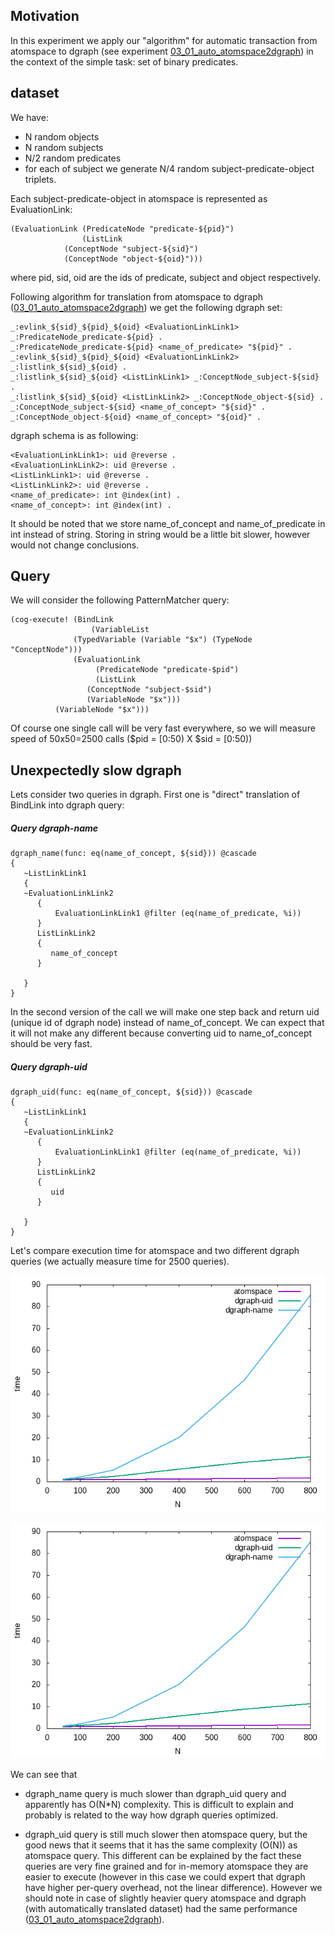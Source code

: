 ﻿## Motivation 

In this experiment we apply our "algorithm" for automatic transaction
from atomspace to dgraph (see experiment [03_01_auto_atomspace2dgraph](../03_01_auto_atomspace2dgraph)) in the context of the simple task: set of
binary predicates. 

## dataset

We have:
- N random objects
- N random subjects
- N/2 random predicates
- for each of subject we generate N/4 random subject-predicate-object
triplets.


Each subject-predicate-object in atomspace is represented as
EvaluationLink:

```schema
(EvaluationLink (PredicateNode "predicate-${pid}") 
                (ListLink 
		    (ConceptNode "subject-${sid}") 
		    (ConceptNode "object-${oid}")))
```
where pid, sid, oid are the ids of predicate, subject and object respectively. 

Following algorithm for translation from atomspace to dgraph
([03_01_auto_atomspace2dgraph](../03_01_auto_atomspace2dgraph)) we get
the following dgraph set:


```
_:evlink_${sid}_${pid}_${oid} <EvaluationLinkLink1> _:PredicateNode_predicate-${pid} .
_:PredicateNode_predicate-${pid} <name_of_predicate> "${pid}" .
_:evlink_${sid}_${pid}_${oid} <EvaluationLinkLink2> _:listlink_${sid}_${oid} .
_:listlink_${sid}_${oid} <ListLinkLink1> _:ConceptNode_subject-${sid} .
_:listlink_${sid}_${oid} <ListLinkLink2> _:ConceptNode_object-${sid} .
_:ConceptNode_subject-${sid} <name_of_concept> "${sid}" .
_:ConceptNode_object-${oid} <name_of_concept> "${oid}" .
```

dgraph schema is as following:
```
<EvaluationLinkLink1>: uid @reverse .
<EvaluationLinkLink2>: uid @reverse .
<ListLinkLink1>: uid @reverse .
<ListLinkLink2>: uid @reverse .
<name_of_predicate>: int @index(int) .
<name_of_concept>: int @index(int) .
```

It should be noted that we store name_of_concept and name_of_predicate
in int instead of string. Storing in string would be a little bit
slower, however would not change conclusions.

## Query

We will consider the following PatternMatcher query:

```schema
(cog-execute! (BindLink 
                  (VariableList  
		      (TypedVariable (Variable "$x") (TypeNode "ConceptNode")))
	          (EvaluationLink
	               (PredicateNode "predicate-$pid")
		           (ListLink
			     (ConceptNode "subject-$sid")
			     (VariableNode "$x")))
		  (VariableNode "$x")))	   
```

Of course one single call will be very fast everywhere, so we will
measure speed of 50x50=2500 calls ($pid = [0:50) X $sid = [0:50))

## Unexpectedly slow dgraph

Lets consider two queries in dgraph.  First one is "direct"
translation of BindLink into dgraph query:

##### Query dgraph-name
```
dgraph_name(func: eq(name_of_concept, ${sid})) @cascade 
{  
   ~ListLinkLink1
   {
   ~EvaluationLinkLink2
      {
          EvaluationLinkLink1 @filter (eq(name_of_predicate, %i))
      }
      ListLinkLink2
      {
         name_of_concept
      }

   }
}

```

In the second version of the call we will make one step back and
return uid (unique id of dgraph node) instead of name_of_concept. We
can expect that it will not make any different because converting uid
to name_of_concept should be very fast.


##### Query dgraph-uid
```
dgraph_uid(func: eq(name_of_concept, ${sid})) @cascade 
{  
   ~ListLinkLink1
   {
   ~EvaluationLinkLink2
      {
          EvaluationLinkLink1 @filter (eq(name_of_predicate, %i))
      }
      ListLinkLink2
      {
         uid
      }

   }
}

```

Let's compare execution time for atomspace and two different dgraph
queries (we actually measure time for 2500 queries). 

![atomspace dgraph-name dgraph-uid](time_check/rez_atomspace_dgraph_p7_dgraph.png)

![atomspace dgraph-name](time_check/rez_atomspace_dgraph_p7.png)

We can see that
- dgraph_name query is much slower than dgraph_uid query and
apparently has O(N*N) complexity. This is difficult to explain and
probably is related to the way how dgraph queries optimized.

- dgraph_uid query is still much slower then atomspace query, but the
good news that it seems that it has the same complexity (O(N)) as atomspace
query.  This different can be explained by the fact these queries are
very fine grained and for in-memory atomspace they are easier to
execute (however in this case we could expert that dgraph have higher per-query overhead, not the linear difference). However we should note in case of slightly heavier query
atomspace and dgraph (with automatically translated dataset) had the same performance
([03_01_auto_atomspace2dgraph](../03_01_auto_atomspace2dgraph/)).


